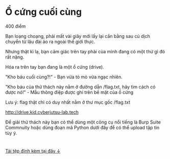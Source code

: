 # Ổ cứng cuối cùng
400 điểm

Bạn loạng choạng, phải mất vài giây mới lấy lại cân bằng sau cú dịch chuyển từ lâu đài ảo ra ngoài thế giới thực.

Nhưng thật kì lạ, bạn cảm giác trên tay phải cùa mình đang có một thứ gì đó rất nặng.

Hóa ra trên tay bạn đang là một ổ cứng (drive).

"Kho báu cuối cùng?!" - Bạn vừa tò mò vừa ngạc nhiên.

"Kho báu của thử thách này nằm ở đường dẫn /flag.txt, hãy tìm cách có được nó!" - Mẫu thông điệp được ghi trên bề mặt của ổ cứng

Lưu ý: flag thật chỉ có duy nhất nằm ở thư mục gốc /flag.txt

http://drive.kid.cyberjutsu-lab.tech

Để giải thử thách này bạn có thể dùng một công cụ nổi tiếng là Burp Suite Commnuity hoặc dùng đoạn mã Python dưới đây để có thể upload tập tin tùy ý.

#
[Tải tệp đính kèm tại đây ↓](./upload_code_example-d8a666bb434b3983b836a66e30ab07a3.zip)
